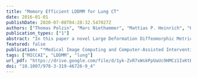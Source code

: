 ```yaml
---
title: "Memory Efficient LDDMM for Lung CT"
date: 2016-01-01
publishDate: 2020-07-08T04:28:32.547027Z
authors: ["Thomas Polzin", "Marc Niethammer", "Mattias P. Heinrich", "Heinz Handels", "Jan Modersitzki"]
publication_types: ["1"]
abstract: "In this paper a novel Large Deformation Diffeomorphic Metric Mapping (LDDMM) scheme is presented which has significantly lower computational and memory demands than standard LDDMM but achieves the same accuracy. We exploit the smoothness of velocities and transformations by using a coarser discretization compared to the image resolution. This reduces required memory and accelerates numerical optimization as well as solution of transport equations. Accuracy is essentially unchanged as the mismatch of transformed moving and fixed image is incorporated into the model at high resolution. Reductions in memory consumption and runtime are demonstrated for registration of lung CT images. State-of-the-art accuracy is shown for the challenging DIR-Lab chronic obstructive pulmonary disease (COPD) lung CT data sets obtaining a mean landmark distance after registration of 1.03 mm and the best average results so far."
featured: false
publication: "*Medical Image Computing and Computer-Assisted Intervention - MICCAI 2016 - 19th International Conference, Athens, Greece, October 17-21, 2016, Proceedings, Part III*"
tags: ["MICCAI", "LDDMM", "lung"]
url_pdf: "https://drive.google.com/file/d/1yk-ZvR7xWskPpUaUc9HMCz1IxKtBDg7a"
doi: "10.1007/978-3-319-46726-9_4"
---
```


